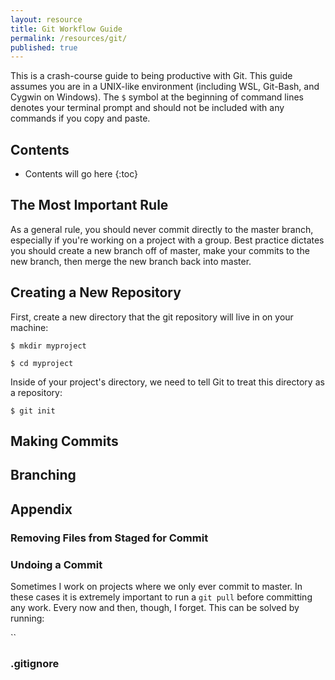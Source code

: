 ```yaml
---
layout: resource
title: Git Workflow Guide
permalink: /resources/git/
published: true
---
```

This is a crash-course guide to being productive with Git. This guide assumes you are in a UNIX-like environment
(including WSL, Git-Bash, and Cygwin on Windows). The `$` symbol at the beginning of command lines denotes your 
terminal prompt and should not be included with any commands if you copy and paste.

## Contents
* Contents will go here
{:toc}

## The Most Important Rule
As a general rule, you should never commit directly to the master branch, especially if you're working on a
project with a group. Best practice dictates you should create a new branch off of master, make your commits to the new
branch, then merge the new branch back into master.

## Creating a New Repository
First, create a new directory that the git repository will live in on your machine:

`$ mkdir myproject`

`$ cd myproject`

Inside of your project's directory, we need to tell Git to treat this directory as a repository:

`$ git init`

## Making Commits


## Branching


## Appendix
### Removing Files from Staged for Commit


### Undoing a Commit
Sometimes I work on projects where we only ever commit to master. In
these cases it is extremely important to run a `git pull` before committing any work. Every now and then, though, I
forget. This can be solved by running:

``

### .gitignore
